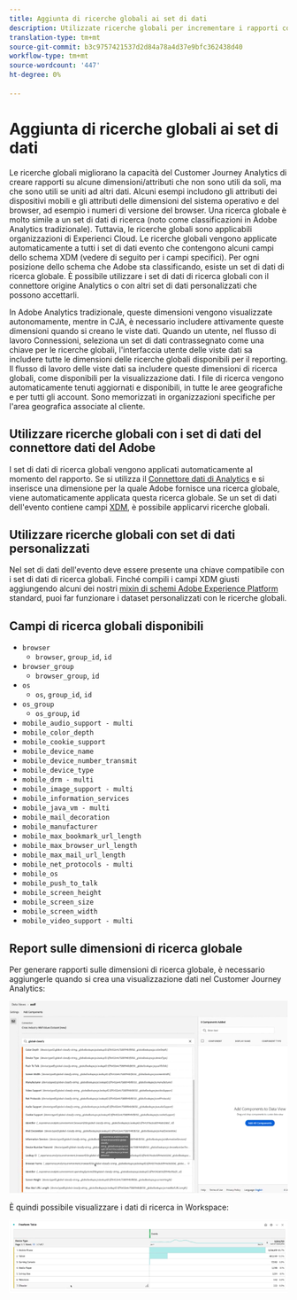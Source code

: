 ```yaml
---
title: Aggiunta di ricerche globali ai set di dati
description: Utilizzate ricerche globali per incrementare i rapporti con dimensioni utili nel Customer Journey Analytics.
translation-type: tm+mt
source-git-commit: b3c9757421537d2d84a78a4d37e9bfc362438d40
workflow-type: tm+mt
source-wordcount: '447'
ht-degree: 0%

---
```



# Aggiunta di ricerche globali ai set di dati

Le ricerche globali migliorano la capacità del Customer Journey Analytics di creare rapporti su alcune dimensioni/attributi che non sono utili da soli, ma che sono utili se uniti ad altri dati. Alcuni esempi includono gli attributi dei dispositivi mobili e gli attributi delle dimensioni del sistema operativo e del browser, ad esempio i numeri di versione del browser. Una ricerca globale è molto simile a un set di dati di ricerca (noto come classificazioni in Adobe Analytics  tradizionale). Tuttavia, le ricerche globali sono applicabili  organizzazioni di Experienci Cloud. Le ricerche globali vengono applicate automaticamente a tutti i set di dati evento che contengono alcuni campi dello schema XDM (vedere di seguito per i campi specifici).
Per ogni posizione dello schema che  Adobe sta classificando, esiste un set di dati di ricerca globale. È possibile utilizzare i set di dati di ricerca globali con il connettore origine Analytics o con altri set di dati personalizzati che possono accettarli.

In Adobe Analytics  tradizionale, queste dimensioni vengono visualizzate autonomamente, mentre in CJA, è necessario includere attivamente queste dimensioni quando si creano le viste dati. Quando un utente, nel flusso di lavoro Connessioni, seleziona un set di dati contrassegnato come una chiave per le ricerche globali, l&#39;interfaccia utente delle viste dati sa includere tutte le dimensioni delle ricerche globali disponibili per il reporting. Il flusso di lavoro delle viste dati sa includere queste dimensioni di ricerca globali, come disponibili per la visualizzazione dati. I file di ricerca vengono automaticamente tenuti aggiornati e disponibili, in tutte le aree geografiche e per tutti gli account. Sono memorizzati in organizzazioni specifiche per l&#39;area geografica associate al cliente.

## Utilizzare ricerche globali con i set di dati del connettore dati del Adobe 

I set di dati di ricerca globali vengono applicati automaticamente al momento del rapporto. Se si utilizza il [Connettore dati di Analytics](https://experienceleague.adobe.com/docs/experience-platform/sources/connectors/adobe-applications/analytics.html?lang=en#connectors) e si inserisce una dimensione per la quale  Adobe fornisce una ricerca globale, viene automaticamente applicata questa ricerca globale. Se un set di dati dell&#39;evento contiene campi [XDM](https://experienceleague.adobe.com/docs/experience-platform/xdm/home.html?lang=en), è possibile applicarvi ricerche globali.

## Utilizzare ricerche globali con set di dati personalizzati

Nel set di dati dell&#39;evento deve essere presente una chiave compatibile con i set di dati di ricerca globali. Finché compili i campi XDM giusti aggiungendo alcuni dei nostri [mixin di schemi Adobe Experience Platform ](https://experienceleague.adobe.com/docs/experience-platform/xdm/mixins/event/environment-details.html?lang=en#mixins) standard, puoi far funzionare i dataset personalizzati con le ricerche globali.

## Campi di ricerca globali disponibili

* `browser`
   * `browser`, `group_id`, `id`
* `browser_group`
   * `browser_group`, `id`
* `os`
   * `os`,  `group_id`,  `id`
* `os_group`
   * `os_group`,  `id`
* `mobile_audio_support - multi`
* `mobile_color_depth`
* `mobile_cookie_support`
* `mobile_device_name`
* `mobile_device_number_transmit`
* `mobile_device_type`
* `mobile_drm - multi`
* `mobile_image_support - multi`
* `mobile_information_services`
* `mobile_java_vm - multi`
* `mobile_mail_decoration`
* `mobile_manufacturer`
* `mobile_max_bookmark_url_length`
* `mobile_max_browser_url_length`
* `mobile_max_mail_url_length`
* `mobile_net_protocols - multi`
* `mobile_os`
* `mobile_push_to_talk`
* `mobile_screen_height`
* `mobile_screen_size`
* `mobile_screen_width`
* `mobile_video_support - multi`

## Report sulle dimensioni di ricerca globale

Per generare rapporti sulle dimensioni di ricerca globale, è necessario aggiungerle quando si crea una visualizzazione dati nel Customer Journey Analytics:

![](assets/global-lookup.png)

È quindi possibile visualizzare i dati di ricerca in Workspace:

![](assets/gl-reporting.png)


